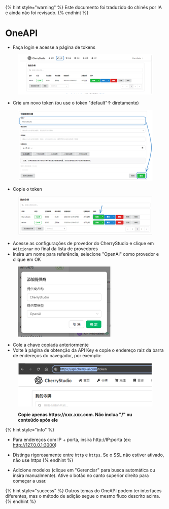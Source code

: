 
{% hint style="warning" %}
Este documento foi traduzido do chinês por IA e ainda não foi revisado.
{% endhint %}

# OneAPI

*   Faça login e acesse a página de tokens

<figure><img src="../../../.gitbook/assets/image (22).png" alt=""><figcaption></figcaption></figure>

*   Crie um novo token (ou use o token "default"↑ diretamente)

<figure><img src="../../../.gitbook/assets/image (19).png" alt="" width="563"><figcaption></figcaption></figure>

*   Copie o token

<figure><img src="../../../.gitbook/assets/image (24).png" alt="" width="563"><figcaption></figcaption></figure>

*   Acesse as configurações de provedor do CherryStudio e clique em `Adicionar` no final da lista de provedores
*   Insira um nome para referência, selecione "OpenAI" como provedor e clique em OK

<figure><img src="../../../.gitbook/assets/image (25).png" alt="" width="291"><figcaption></figcaption></figure>

*   Cole a chave copiada anteriormente
*   Volte à página de obtenção da API Key e copie o endereço raiz da barra de endereços do navegador, por exemplo:

<figure><img src="../../../.gitbook/assets/image (26).png" alt="" width="563"><figcaption><p><strong>Copie apenas https://xxx.xxx.com. Não inclua "/" ou conteúdo após ele</strong></p></figcaption></figure>

{% hint style="info" %}
*   Para endereços com IP + porta, insira http://IP:porta (ex: http://127.0.0.1:3000)
*   Distinga rigorosamente entre `http` e `https`. Se o SSL não estiver ativado, não use https
{% endhint %}

*   Adicione modelos (clique em "Gerenciar" para busca automática ou insira manualmente). Ative o botão no canto superior direito para começar a usar.

{% hint style="success" %}
Outros temas do OneAPI podem ter interfaces diferentes, mas o método de adição segue o mesmo fluxo descrito acima.
{% endhint %}